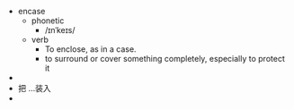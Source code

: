 - encase
	- phonetic
		- /ɪnˈkeɪs/
	- verb
		- To enclose, as in a case.
		- to surround or cover something completely, especially to protect it
-
- 把 ...装入
-